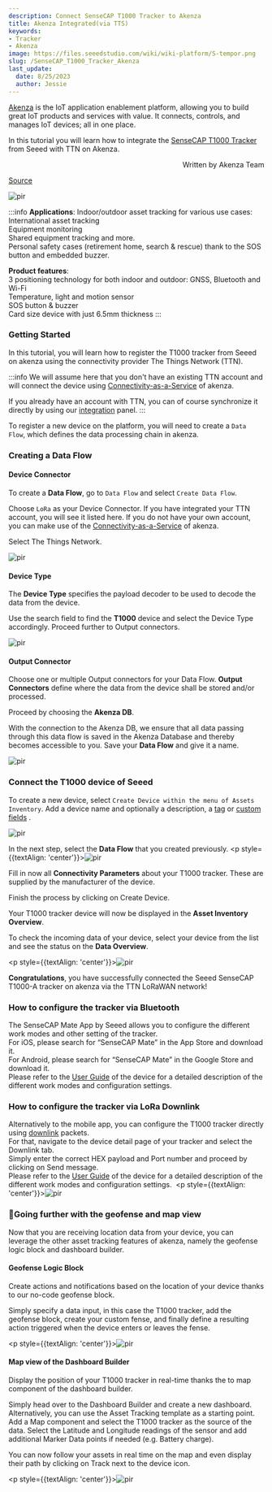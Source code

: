 ```yaml
---
description: Connect SenseCAP T1000 Tracker to Akenza
title: Akenza Integrated(via TTS)
keywords:
- Tracker
- Akenza
image: https://files.seeedstudio.com/wiki/wiki-platform/S-tempor.png
slug: /SenseCAP_T1000_Tracker_Akenza
last_update:
  date: 8/25/2023
  author: Jessie
---
```


[Akenza](https://akenza.io/) is the IoT application enablement platform, allowing you to build great IoT products and services with value. It connects, controls, and manages IoT devices; all in one place.

In this tutorial you will learn how to integrate the [SenseCAP T1000 Tracker](https://www.seeedstudio.com/sensecap-t1000-tracker?utm_source=emailsig&utm_medium=emailsig&utm_campaign=emailsig) from Seeed with TTN on Akenza.
​
<div align="right">
Written by Akenza Team
</div>

[Source](https://docs.akenza.io/akenza.io/tutorials/add-devices/how-to-integrate-the-seeed-sensecap-t1000-tracker-on-akenza)

<p style={{textAlign: 'center'}}><img src="https://3656276971-files.gitbook.io/~/files/v0/b/gitbook-x-prod.appspot.com/o/spaces%2F-MMKXTFIN5ZlLOjBlfC4%2Fuploads%2FBvnwVdfDW4JXHXEbrjs3%2FT1000%20tracker.png?alt=media&token=dedacd81-e952-4e83-90bf-f004e99adc08" alt="pir" width={400} height="auto" /></p>


:::info
**Applications**:
Indoor/outdoor asset tracking for various use cases: <br/>
International asset tracking<br/>
Equipment monitoring<br/>
Shared equipment tracking and more.<br/>
Personal safety cases (retirement home, search & rescue) thank to the SOS button and embedded buzzer.<br/>

**Product features**: <br/>
3 positioning technology for both indoor and outdoor: GNSS, Bluetooth and Wi-Fi<br/>
Temperature, light and motion sensor<br/>
SOS button & buzzer<br/>
Card size device with just 6.5mm thickness
:::


### Getting Started

In this tutorial, you will learn how to register the T1000 tracker from Seeed on akenza using the connectivity provider The Things Network (TTN). 

:::info
We will assume here that you don't have an existing TTN account and will connect the device using [Connectivity-as-a-Service](https://docs.akenza.io/akenza.io/get-started/your-integration) of akenza. 

If you already have an account with TTN, you can of course synchronize it directly by using our [integration](https://docs.akenza.io/akenza.io/get-started/your-integration#2.-integrations) panel.
:::

To register a new device on the platform, you will need to create a `Data Flow`, which defines the data processing chain in akenza. 

### Creating a Data Flow

#### Device Connector

To create a **Data Flow**, go to `Data Flow` and select `Create Data Flow`. 

Choose `LoRa` as your Device Connector. If you have integrated your TTN account, you will see it listed here. If you do not have your own account, you can make use of the [Connectivity-as-a-Service](https://docs.akenza.io/akenza.io/get-started/your-integration) of akenza.

Select The Things Network.
<p style={{textAlign: 'center'}}><img src="https://3656276971-files.gitbook.io/~/files/v0/b/gitbook-x-prod.appspot.com/o/spaces%2F-MMKXTFIN5ZlLOjBlfC4%2Fuploads%2FBNwN5xlVesDpVxHQ3H4d%2FT1000-DF.png?alt=media&token=540e39fd-bea3-46dd-84a7-6af601e772f7" alt="pir" width={800} height="auto" /></p>

#### Device Type

The **Device Type** specifies the payload decoder to be used to decode the data from the device.

Use the search field to find the **T1000** device and select the Device Type accordingly. Proceed further to Output connectors.

<p style={{textAlign: 'center'}}><img src="https://3656276971-files.gitbook.io/~/files/v0/b/gitbook-x-prod.appspot.com/o/spaces%2F-MMKXTFIN5ZlLOjBlfC4%2Fuploads%2FUuglz0pXA3SEsX59cdxJ%2FT1000-DF-2.png?alt=media&token=16c0dd80-f402-4477-857b-b0de9601b27b" alt="pir" width={800} height="auto" /></p>

#### Output Connector

Choose one or multiple Output connectors for your Data Flow. **Output Connectors** define where the data from the device shall be stored and/or processed.

Proceed by choosing the **Akenza DB**. 

With the connection to the Akenza DB, we ensure that all data passing through this data flow is saved in the Akenza Database and thereby becomes accessible to you. Save your **Data Flow** and give it a name.

<p style={{textAlign: 'center'}}><img src="https://3656276971-files.gitbook.io/~/files/v0/b/gitbook-x-prod.appspot.com/o/spaces%2F-MMKXTFIN5ZlLOjBlfC4%2Fuploads%2FSOGhuXN5SrmIMjchCCJP%2FT1000-DF-3.png?alt=media&token=7e43e9ab-1a9a-4609-b1c7-36ceeaf71635" alt="pir" width={800} height="auto" /></p>


### Connect the T1000 device of Seeed

To create a new device, select `Create Device within the menu of Assets Inventory`. Add a device name and optionally a description, a [tag](https://docs.akenza.io/akenza.io/get-started/create-new-device/how-to-use-tags-on-akenza) or [custom fields](https://docs.akenza.io/akenza.io/get-started/create-new-device/how-to-use-custom-fields-on-akenza) . 

<p style={{textAlign: 'center'}}><img src="https://3656276971-files.gitbook.io/~/files/v0/b/gitbook-x-prod.appspot.com/o/spaces%2F-MMKXTFIN5ZlLOjBlfC4%2Fuploads%2FI6gtMgKsAlazzNMO2Umz%2FT1000-CD-1.png?alt=media&token=ef5c5b56-1409-4b89-8893-66ca3bdb5822" alt="pir" width={800} height="auto" /></p>

In the next step, select the **Data Flow** that you created previously.
​<p style={{textAlign: 'center'}}><img src="https://3656276971-files.gitbook.io/~/files/v0/b/gitbook-x-prod.appspot.com/o/spaces%2F-MMKXTFIN5ZlLOjBlfC4%2Fuploads%2FVPZ35a4DKdujIqlP84gR%2FT1000-CD-2.png?alt=media&token=73ced82f-ea7b-436c-a42d-36dc44ec3f12" alt="pir" width={800} height="auto" /></p>

Fill in now all **Connectivity Parameters** about your T1000 tracker. These are supplied by the manufacturer of the device.

Finish the process by clicking on Create Device.

Your T1000 tracker device will now be displayed in the **Asset Inventory Overview**.

To check the incoming data of your device, select your device from the list and see the status on the **Data Overview**.

​<p style={{textAlign: 'center'}}><img src="https://3656276971-files.gitbook.io/~/files/v0/b/gitbook-x-prod.appspot.com/o/spaces%2F-MMKXTFIN5ZlLOjBlfC4%2Fuploads%2Fllgd7HtP8VBZbAgeNU4M%2FT1000-Asset.png?alt=media&token=2665b736-aed6-4533-b7bb-aaa5542f5d67" alt="pir" width={800} height="auto" /></p>

**Congratulations**, you have successfully connected the Seeed SenseCAP T1000-A tracker on akenza via the TTN LoRaWAN network!

### How to configure the tracker via Bluetooth

The SenseCAP Mate App by Seeed allows you to configure the different work modes and other setting of the tracker.<br/> 
For iOS, please search for “SenseCAP Mate” in the App Store and download it.<br/>
For Android, please search for “SenseCAP Mate” in the Google Store and download it.<br/>
Please refer to the [User Guide](https://files.seeedstudio.com/products/SenseCAP/SenseCAP_Tracker/SenseCAP_Tracker_T1000-AB_User_Guide.pdf) of the device for a detailed description of the different work modes and configuration settings.

### How to configure the tracker via LoRa Downlink

Alternatively to the mobile app, you can configure the T1000 tracker directly using [downlink](https://docs.akenza.io/akenza.io/get-started/connectors/downlink) packets.<br/>
For that, navigate to the device detail page of your tracker and select the Downlink tab.<br/>
Simply enter the correct HEX payload and Port number and proceed by clicking on Send message.<br/>
Please refer to the [User Guide](https://files.seeedstudio.com/products/SenseCAP/SenseCAP_Tracker/SenseCAP_Tracker_T1000-AB_User_Guide.pdf) of the device for a detailed description of the different work modes and configuration settings.
​
​<p style={{textAlign: 'center'}}><img src="https://3656276971-files.gitbook.io/~/files/v0/b/gitbook-x-prod.appspot.com/o/spaces%2F-MMKXTFIN5ZlLOjBlfC4%2Fuploads%2F5KtoZmSstaZQ7vMLevdo%2FT1000-downlink.png?alt=media&token=e8d29de7-9b7a-4c57-8376-443ceb8c9ee1" alt="pir" width={800} height="auto" /></p>

### 🚀Going further with the geofense and map view

Now that you are receiving location data from your device, you can leverage the other asset tracking features of akenza, namely the geofense logic block and dashboard builder.

#### Geofense Logic Block

Create actions and notifications based on the location of your device thanks to our no-code geofense block. 

Simply specify a data input, in this case the T1000 tracker, add the geofense block, create your custom fense, and finally define a resulting action triggered when the device enters or leaves the fense.

​<p style={{textAlign: 'center'}}><img src="https://3656276971-files.gitbook.io/~/files/v0/b/gitbook-x-prod.appspot.com/o/spaces%2F-MMKXTFIN5ZlLOjBlfC4%2Fuploads%2FhlQoCpjhK7JyUYmUTGSg%2FT1000-geofense.png?alt=media&token=835f6423-4474-44d6-8712-cd6c500e6f7f" alt="pir" width={800} height="auto" /></p>

#### Map view of the Dashboard Builder

Display the position of your T1000 tracker in real-time thanks the to map component of the dashboard builder.

Simply head over to the Dashboard Builder and create a new dashboard. Alternatively, you can use the Asset Tracking template as a starting point. Add a Map component and select the T1000 tracker as the source of the data. Select the Latitude and Longitude readings of the sensor and add additional Marker Data points if needed (e.g. Battery charge).

You can now follow your assets in real time on the map and even display their path by clicking on Track next to the device icon.

​<p style={{textAlign: 'center'}}><img src="https://3656276971-files.gitbook.io/~/files/v0/b/gitbook-x-prod.appspot.com/o/spaces%2F-MMKXTFIN5ZlLOjBlfC4%2Fuploads%2FaCi1AyERgs0q0L1Gidjq%2FT1000-map.png?alt=media&token=5d461816-1e73-48ab-bbd8-3edb8bc139f8" alt="pir" width={800} height="auto" /></p>